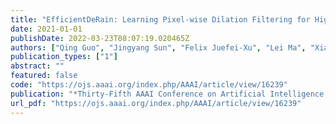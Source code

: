 ```yaml
---
title: "EfficientDeRain: Learning Pixel-wise Dilation Filtering for High-Efficiency Single-Image Deraining (AAAI 2021, 2021)"
date: 2021-01-01
publishDate: 2022-03-23T08:07:19.020465Z
authors: ["Qing Guo", "Jingyang Sun", "Felix Juefei-Xu", "Lei Ma", "Xiaofei Xie", "Wei Feng", "Yang Liu", "Jianjun Zhao"]
publication_types: ["1"]
abstract: ""
featured: false
code: "https://ojs.aaai.org/index.php/AAAI/article/view/16239"
publication: "*Thirty-Fifth AAAI Conference on Artificial Intelligence, AAAI 2021, Thirty-Third Conference on Innovative Applications of Artificial Intelligence, IAAI 2021, The Eleventh Symposium on Educational Advances in Artificial Intelligence, EAAI 2021, Virtual Event, February 2-9, 2021*"
url_pdf: "https://ojs.aaai.org/index.php/AAAI/article/view/16239"
---
```


